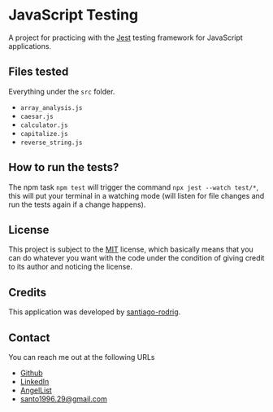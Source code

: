 # JavaScript Testing

A project for practicing with the [Jest]() testing framework for JavaScript
applications.

## Files tested

Everything under the `src` folder.

- `array_analysis.js`
- `caesar.js`
- `calculator.js`
- `capitalize.js`
- `reverse_string.js`

## How to run the tests?

The npm task `npm test` will trigger the command `npx jest --watch test/*`, this
will put your terminal in a watching mode (will listen for file changes and
run the tests again if a change happens).

## License

This project is subject to the [MIT](./LICENSE) license, which
basically means that you can do whatever you want with the code under the
condition of giving credit to its author and noticing the license.

## Credits

This application was developed by
[santiago-rodrig](https://github.com/santiago-rodrig).

## Contact

You can reach me out at the following URLs

- [Github](https://github.com/santiago-rodrig)
- [LinkedIn](https://www.linkedin.com/in/santiago-andres-rodriguez-marquez)
- [AngelList](https://angel.co/u/santiago-andres-rodriguez-marquez)
- [santo1996.29@gmail.com](mailto:santo1996.29@gmail.com)
